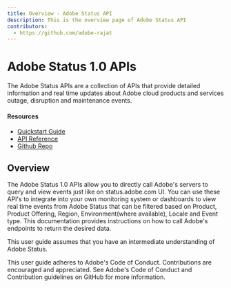 ```yaml
---
title: Overview - Adobe Status API
description: This is the overview page of Adobe Status API
contributors:
  - https://github.com/adobe-rajat 
---
```


<Hero slots="heading, text"/>

# Adobe Status 1.0 APIs

The Adobe Status APIs are a collection of APIs that provide detailed information and real time updates about Adobe cloud products and services outage, disruption and maintenance events.

<Resources slots="heading, links"/>

#### Resources

* [Quickstart Guide](https://developer-stage.adobe.com/adobe-status/guides/)
* [API Reference](https://developer-stage.adobe.com/adobe-status/api/)
* [Github Repo](https://github.com/AdobeDocs/dev-site)

## Overview

The Adobe Status 1.0 APIs allow you to directly call Adobe's servers to query and view events just like on status.adobe.com UI. You can use these API's to integrate into your own monitoring system or dashboards to view real time events from Adobe Status that can be filtered based on Product, Product Offering, Region, Environment(where available), Locale and Event type. This documentation provides instructions on how to call Adobe's endpoints to return the desired data.

This user guide assumes that you have an intermediate understanding of Adobe Status.

This user guide adheres to Adobe's Code of Conduct. Contributions are encouraged and appreciated. See Adobe's Code of Conduct and Contribution guidelines on GitHub for more information.


